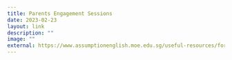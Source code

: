 ```yaml
---
title: Parents Engagement Sessions
date: 2023-02-23
layout: link
description: ""
image: ""
external: https://www.assumptionenglish.moe.edu.sg/useful-resources/for-parents/parents-engagement-sessions-2023/
---
```









